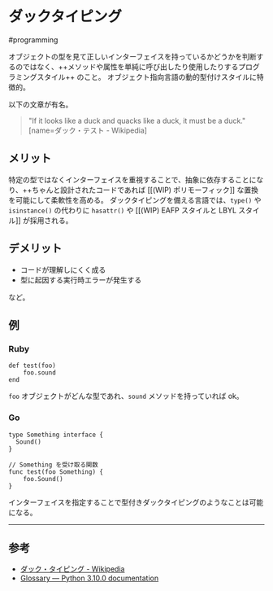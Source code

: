 # ダックタイピング
#programming

オブジェクトの型を見て正しいインターフェイスを持っているかどうかを判断するのではなく、++メソッドや属性を単純に呼び出したり使用したりするプログラミングスタイル++ のこと。
オブジェクト指向言語の動的型付けスタイルに特徴的。

以下の文章が有名。

> "If it looks like a duck and quacks like a duck, it must be a duck."
> [name=ダック・テスト - Wikipedia]

## メリット

特定の型ではなくインターフェイスを重視することで、抽象に依存することになり、++ちゃんと設計されたコードであれば [[(WIP) ポリモーフィック]] な置換を可能にして柔軟性を高める。
ダックタイピングを備える言語では、`type()` や `isinstance()` の代わりに `hasattr()` や [[(WIP) EAFP スタイルと LBYL スタイル]] が採用される。

## デメリット

- コードが理解しにくく成る
- 型に起因する実行時エラーが発生する

など。

## 例

### Ruby

```ruby=
def test(foo)
    foo.sound
end
```

`foo` オブジェクトがどんな型であれ、`sound` メソッドを持っていれば ok。

### Go

```go=
type Something interface {
  Sound()
}

// Something を受け取る関数
func test(foo Something) {
    foo.Sound()
}
```

インターフェイスを指定することで型付きダックタイピングのようなことは可能になる。

---

## 参考

- [ダック・タイピング - Wikipedia](https://ja.wikipedia.org/wiki/%E3%83%80%E3%83%83%E3%82%AF%E3%83%BB%E3%82%BF%E3%82%A4%E3%83%94%E3%83%B3%E3%82%B0)
- [Glossary — Python 3.10.0 documentation](https://docs.python.org/3/glossary.html#term-duck-typing)
